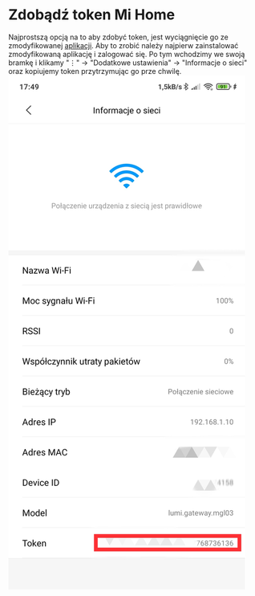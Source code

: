 # Zdobądź token Mi Home
Najprostszą opcją na to aby zdobyć token, jest wyciągnięcie go ze zmodyfikowanej [aplikacji](https://www.kapiba.ru/2017/11/mi-home.html). Aby to zrobić należy najpierw zainstalować zmodyfikowaną aplikację i zalogować się. Po tym wchodzimy we swoją bramkę i klikamy "⋮" → "Dodatkowe ustawienia" → "Informacje o sieci" oraz kopiujemy token przytrzymując go prze chwilę. 
![token image](/images/Token.jpg)

